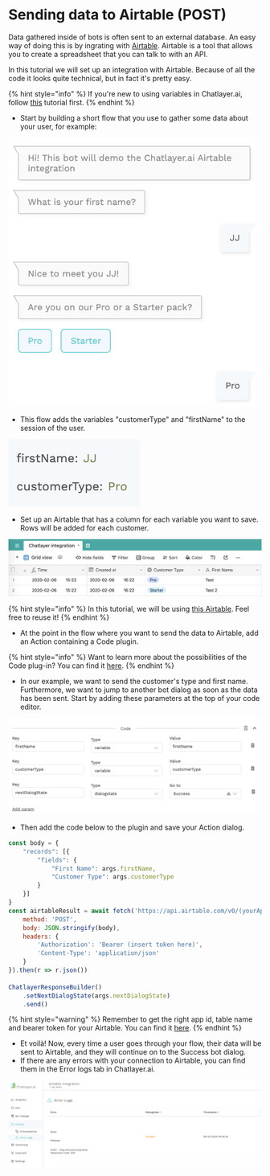 # Sending data to Airtable \(POST\)

Data gathered inside of bots is often sent to an external database. An easy way of doing this is by ingrating with [Airtable](https://airtable.com). Airtable is a tool that allows you to create a spreadsheet that you can talk to with an API.

In this tutorial we will set up an integration with Airtable. Because of all the code it looks quite technical, but in fact it's pretty easy.

{% hint style="info" %}
If you're new to using variables in Chatlayer.ai, follow [this](../tutorials/tutorial-conditional-flow-navigation.md) tutorial first.
{% endhint %}

* Start by building a short flow that you use to gather some data about your user, for example:

![](../.gitbook/assets/image%20%2874%29.png)

* This flow adds the variables "customerType" and "firstName" to the session of the user.

![](../.gitbook/assets/image%20%282%29.png)

* Set up an Airtable that has a column for each variable you want to save. Rows will be added for each customer.

![](../.gitbook/assets/image%20%28102%29.png)

{% hint style="info" %}
In this tutorial, we will be using [this Airtable](https://airtable.com/invite/l?inviteId=invSGcyaorwSSPjLi&inviteToken=a6d2dc90da0a95019886b059a10323d827520aa1b46dcf2c528756c3e120189c). Feel free to reuse it!
{% endhint %}

* At the point in the flow where you want to send the data to Airtable, add an Action containing a Code plugin.

{% hint style="info" %}
Want to learn more about the possibilities of the Code plug-in? You can find it [here](code-action.md).
{% endhint %}

* In our example, we want to send the customer's type and first name. Furthermore, we want to jump to another bot dialog as soon as the data has been sent. Start by adding these parameters at the top of your code editor.

![](../.gitbook/assets/image%20%28173%29.png)

* Then add the code below to the plugin and save your Action dialog.

```javascript
const body = {
    "records": [{
        "fields": {
            "First Name": args.firstName,
            "Customer Type": args.customerType
        }
    }]
}
const airtableResult = await fetch('https://api.airtable.com/v0/(yourAppId)/(yourTableName)', {
    method: 'POST',
    body: JSON.stringify(body),
    headers: {
        'Authorization': 'Bearer (insert token here)',
        'Content-Type': 'application/json'
    }
}).then(r => r.json())

ChatlayerResponseBuilder()
    .setNextDialogState(args.nextDialogState)
    .send()
```

{% hint style="warning" %}
Remember to get the right app id, table name and bearer token for your Airtable. You can find it [here](https://airtable.com/api).
{% endhint %}

* Et voilà! Now, every time a user goes through your flow, their data will be sent to Airtable, and they will continue on to the Success bot dialog.
* If there are any errors with your connection to Airtable, you can find them in the Error logs tab in Chatlayer.ai.

![](../.gitbook/assets/image%20%28127%29.png)

